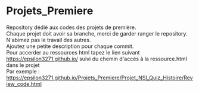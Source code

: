 # Projets_Premiere
Repository dédié aux codes des projets de première. <br>
Chaque projet doit avoir sa branche, merci de garder ranger le repository. <br>
N'abimez pas le travail des autres. <br>
Ajoutez une petite description pour chaque commit. <br>
Pour accerder au ressources html tapez le lien suivant https://epsilon3271.github.io/ suivi du chemin d'accés à la ressource.html dans le projet <br>
Par exemple : https://epsilon3271.github.io/Projets_Premiere/Projet_NSI_Quiz_Histoire/Review_code.html
